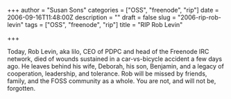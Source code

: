 +++
author = "Susan Sons"
categories = ["OSS", "freenode", "rip"]
date = 2006-09-16T11:48:00Z
description = ""
draft = false
slug = "2006-rip-rob-levin"
tags = ["OSS", "freenode", "rip"]
title = "RIP Rob Levin"

+++

Today, Rob Levin, aka lilo, CEO of PDPC and head of the Freenode IRC network, died of wounds sustained in a car-vs-bicycle accident a few days ago. He leaves behind his wife, Deborah, his son, Benjamin, and a legacy of cooperation, leadership, and tolerance. Rob will be missed by friends, family, and the FOSS community as a whole. You are not, and will not be, forgotten.

